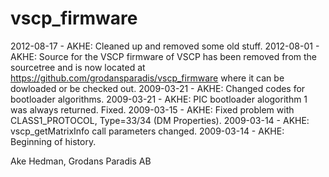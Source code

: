 vscp_firmware
=============

2012-08-17 - AKHE: Cleaned up and removed some old stuff.
2012-08-01 - AKHE: Source for the VSCP firmware of VSCP has been removed 
from the sourcetree and is now located at https://github.com/grodansparadis/vscp_firmware 
where it can be dowloaded or be checked out.
2009-03-21 - AKHE: Changed codes for bootloader algorithms.
2009-03-21 - AKHE: PIC bootloader alogorithm 1 was always returned. Fixed.
2009-03-15 - AKHE: Fixed problem with CLASS1_PROTOCOL, Type=33/34 (DM Properties).
2009-03-14 - AKHE: vscp_getMatrixInfo call parameters changed. 
2009-03-14 - AKHE: Beginning of history.

Ake Hedman, Grodans Paradis AB